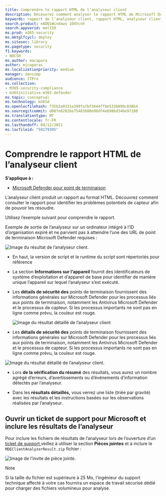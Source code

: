 ```yaml
---
title: Comprendre le rapport HTML de l’analyseur client
description: Découvrez comment analyser le rapport HTML de Microsoft Defender for Endpoint Client Analyzer
keywords: rapport de l’analyseur client, rapport HTML, analyseur client
search.product: eADQiWindows 10XVcnh
search.appverid: met150
ms.prod: m365-security
ms.mktglfcycl: deploy
ms.sitesec: library
ms.pagetype: security
f1.keywords:
- NOCSH
ms.author: macapara
author: mjcaparas
ms.localizationpriority: medium
manager: dansimp
audience: ITPro
ms.collection:
- M365-security-compliance
- m365initiative-m365-defender
ms.topic: conceptual
ms.technology: m365d
ms.openlocfilehash: 735b2a0331e399fa7bf3444ff8e5326898c038b4
ms.sourcegitcommit: d08fe0282be75483608e96df4e6986d346e97180
ms.translationtype: MT
ms.contentlocale: fr-FR
ms.lasthandoff: 09/12/2021
ms.locfileid: "59179395"
---
```

# <a name="understand-the-client-analyzer-html-report"></a>Comprendre le rapport HTML de l’analyseur client

**S’applique à :**
- [Microsoft Defender pour point de terminaison](https://go.microsoft.com/fwlink/p/?linkid=2146631)

L’analyseur client produit un rapport au format HTML. Découvrez comment consulter le rapport pour identifier les problèmes potentiels de capteur afin de pouvoir les résoudre.

Utilisez l’exemple suivant pour comprendre le rapport.

 Exemple de sortie de l’analyseur sur un ordinateur intégré à l’ID d’organisation expiré et ne parvient pas à atteindre l’une des URL de point de terminaison Microsoft Defender requises :

![Image du résultat de l’analyseur client.](images/147cbcf0f7b6f0ff65d200bf3e4674cb.png)

- En haut, la version de script et le runtime du script sont répertoriés pour référence
- La section **Informations sur l’appareil** fournit des identificateurs de système d’exploitation et d’appareil de base pour identifier de manière unique l’appareil sur lequel l’analyseur s’est exécuté.
- Les **détails de sécurité des** points de terminaison fournissent des informations générales sur Microsoft Defender pour les processus liés aux points de terminaison, notamment les Antivirus Microsoft Defender et le processus de capteur. Si les processus importants ne sont pas en ligne comme prévu, la couleur est rouge.

  ![Image du résultat détaillé de l’analyseur client](images/85f56004dc6bd1679c3d2c063e36cb80.png)

-   Les **détails de sécurité des** points de terminaison fournissent des informations générales sur Microsoft Defender pour les processus liés aux points de terminaison, notamment les Antivirus Microsoft Defender et le processus de capteur. Si les processus importants ne sont pas en ligne comme prévu, la couleur est rouge.

![Image du résultat détaillé de l’analyseur client.](images/85f56004dc6bd1679c3d2c063e36cb80.png)

-   Lors **de la vérification du résumé** des résultats, vous aurez un nombre agrégé d’erreurs, d’avertissements ou d’événements d’information détectés par l’analyseur.

-   Dans les **résultats détaillés,** vous verrez une liste (triée par gravité) avec les résultats et les instructions basées sur les observations réalisées par l’analyseur.

## <a name="open-a-support-ticket-to-microsoft-and-include-the-analyzer-results"></a>Ouvrir un ticket de support pour Microsoft et inclure les résultats de l’analyseur

Pour inclure les fichiers de résultats de l’analyseur lors de l’ouverture d’un [ticket de support,](contact-support.md#open-a-service-request)veillez à utiliser la section **Pièces jointes** et à inclure le `MDEClientAnalyzerResult.zip` fichier :

![Image de l’invite de pièce jointe.](images/508c189656c3deb3b239daf811e33741.png)

> [!NOTE]
> Si la taille du fichier est supérieure à 25 Mo, l’ingénieur du support technique affecté à votre cas fournira un espace de travail sécurisé dédié pour charger des fichiers volumineux pour analyse.
